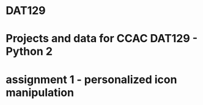 # DAT129
# Projects and data for CCAC DAT129 - Python 2

# assignment 1 - personalized icon manipulation
